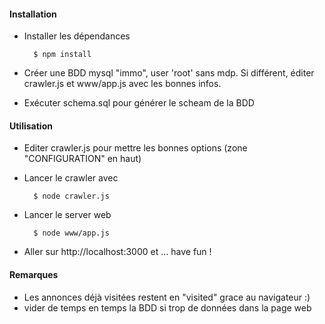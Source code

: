 #### Installation

- Installer les dépendances

        $ npm install

- Créer une BDD mysql "immo", user 'root' sans mdp. Si différent, éditer crawler.js et www/app.js avec les bonnes infos.

- Exécuter schema.sql pour générer le scheam de la BDD

#### Utilisation

- Editer crawler.js pour mettre les bonnes options (zone "CONFIGURATION" en haut)

- Lancer le crawler avec
    
        $ node crawler.js

- Lancer le server web 
    
        $ node www/app.js

- Aller sur http://localhost:3000 et … have fun !


#### Remarques

- Les annonces déjà visitées restent en "visited" grace au navigateur :)
- vider de temps en temps la BDD si trop de données dans la page web
